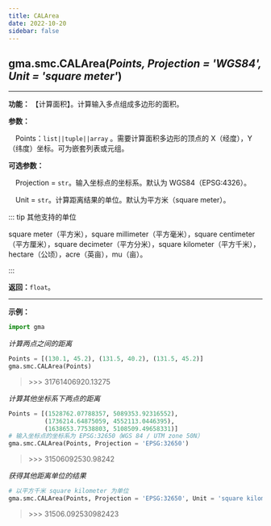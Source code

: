 ```yaml
---
title: CALArea
date: 2022-10-20
sidebar: false
---
```


## gma.smc.**CALArea**(*Points, Projection = 'WGS84', Unit = 'square meter'*)<Badge text="1.1.0 +"/>
---

**功能：** 【计算面积】。计算输入多点组成多边形的面积。

**参数：**

&emsp;Points：`list||tuple||array` 。需要计算面积多边形的顶点的 X（经度），Y（纬度）坐标。可为嵌套列表或元组。

**可选参数：**

&emsp;Projection = `str`。输入坐标点的坐标系。默认为 WGS84（EPSG:4326）。

&emsp;Unit = `str`。计算距离结果的单位。默认为平方米（square meter）。

::: tip 其他支持的单位

square meter（平方米），square millimeter（平方毫米），square centimeter（平方厘米），square decimeter（平方分米），square kilometer（平方千米），hectare（公顷），acre（英亩），mu（亩）。

:::

**返回：**`float`。

---

**示例：**
```python
import gma
```
*计算两点之间的距离*
```python
Points = [(130.1, 45.2), (131.5, 40.2), (131.5, 45.2)]
gma.smc.CALArea(Points)
```
> \>>> 31761406920.13275

*计算其他坐标系下两点的距离*

```python
Points = [(1528762.07788357, 5089353.92316552), 
          (1736214.64875059, 4552113.0446395), 
          (1638653.77538803, 5108509.49658331)]
# 输入坐标点的坐标系为 EPSG:32650（WGS 84 / UTM zone 50N）
gma.smc.CALArea(Points, Projection = 'EPSG:32650')
```
> \>>> 31506092530.98242

*获得其他距离单位的结果*
```python
# 以平方千米 square kilometer 为单位
gma.smc.CALArea(Points, Projection = 'EPSG:32650', Unit = 'square kilometer')
```
> \>>> 31506.092530982423
